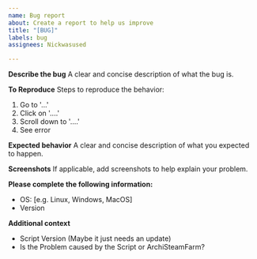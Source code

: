 ```yaml
---
name: Bug report
about: Create a report to help us improve
title: "[BUG]"
labels: bug
assignees: Nickwasused

---
```


**Describe the bug**
A clear and concise description of what the bug is.

**To Reproduce**
Steps to reproduce the behavior:
1. Go to '...'
2. Click on '....'
3. Scroll down to '....'
4. See error

**Expected behavior**
A clear and concise description of what you expected to happen.

**Screenshots**
If applicable, add screenshots to help explain your problem.

**Please complete the following information:**
 - OS: [e.g. Linux, Windows, MacOS]
 - Version

**Additional context**
 - Script Version (Maybe it just needs an update)
 - Is the Problem caused by the Script or ArchiSteamFarm?
